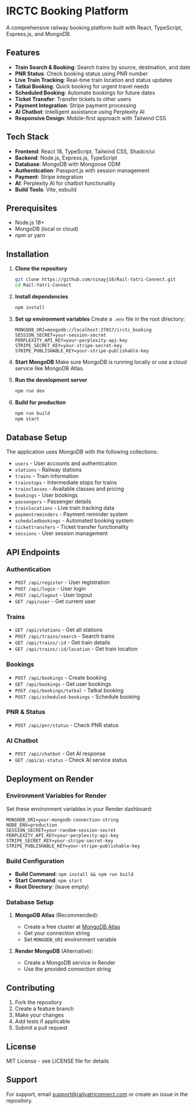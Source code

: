 # IRCTC Booking Platform

A comprehensive railway booking platform built with React, TypeScript, Express.js, and MongoDB.

## Features

- **Train Search & Booking**: Search trains by source, destination, and date
- **PNR Status**: Check booking status using PNR number
- **Live Train Tracking**: Real-time train location and status updates
- **Tatkal Booking**: Quick booking for urgent travel needs
- **Scheduled Booking**: Automate bookings for future dates
- **Ticket Transfer**: Transfer tickets to other users
- **Payment Integration**: Stripe payment processing
- **AI Chatbot**: Intelligent assistance using Perplexity AI
- **Responsive Design**: Mobile-first approach with Tailwind CSS

## Tech Stack

- **Frontend**: React 18, TypeScript, Tailwind CSS, Shadcn/ui
- **Backend**: Node.js, Express.js, TypeScript
- **Database**: MongoDB with Mongoose ODM
- **Authentication**: Passport.js with session management
- **Payment**: Stripe integration
- **AI**: Perplexity AI for chatbot functionality
- **Build Tools**: Vite, esbuild

## Prerequisites

- Node.js 18+ 
- MongoDB (local or cloud)
- npm or yarn

## Installation

1. **Clone the repository**
   ```bash
   git clone https://github.com/vinayj16/Rail-Yatri-Connect.git
   cd Rail-Yatri-Connect
   ```

2. **Install dependencies**
   ```bash
   npm install
   ```

3. **Set up environment variables**
   Create a `.env` file in the root directory:
   ```env
   MONGODB_URI=mongodb://localhost:27017/irctc_booking
   SESSION_SECRET=your-session-secret
   PERPLEXITY_API_KEY=your-perplexity-api-key
   STRIPE_SECRET_KEY=your-stripe-secret-key
   STRIPE_PUBLISHABLE_KEY=your-stripe-publishable-key
   ```

4. **Start MongoDB**
   Make sure MongoDB is running locally or use a cloud service like MongoDB Atlas.

5. **Run the development server**
   ```bash
   npm run dev
   ```

6. **Build for production**
   ```bash
   npm run build
   npm start
   ```

## Database Setup

The application uses MongoDB with the following collections:
- `users` - User accounts and authentication
- `stations` - Railway stations
- `trains` - Train information
- `trainstops` - Intermediate stops for trains
- `trainclasses` - Available classes and pricing
- `bookings` - User bookings
- `passengers` - Passenger details
- `trainlocations` - Live train tracking data
- `paymentreminders` - Payment reminder system
- `scheduledbookings` - Automated booking system
- `tickettransfers` - Ticket transfer functionality
- `sessions` - User session management

## API Endpoints

### Authentication
- `POST /api/register` - User registration
- `POST /api/login` - User login
- `POST /api/logout` - User logout
- `GET /api/user` - Get current user

### Trains
- `GET /api/stations` - Get all stations
- `POST /api/trains/search` - Search trains
- `GET /api/trains/:id` - Get train details
- `GET /api/trains/:id/location` - Get train location

### Bookings
- `POST /api/bookings` - Create booking
- `GET /api/bookings` - Get user bookings
- `POST /api/bookings/tatkal` - Tatkal booking
- `POST /api/scheduled-bookings` - Schedule booking

### PNR & Status
- `POST /api/pnr/status` - Check PNR status

### AI Chatbot
- `POST /api/chatbot` - Get AI response
- `GET /api/ai-status` - Check AI service status

## Deployment on Render

### Environment Variables for Render

Set these environment variables in your Render dashboard:

```
MONGODB_URI=your-mongodb-connection-string
NODE_ENV=production
SESSION_SECRET=your-random-session-secret
PERPLEXITY_API_KEY=your-perplexity-api-key
STRIPE_SECRET_KEY=your-stripe-secret-key
STRIPE_PUBLISHABLE_KEY=your-stripe-publishable-key
```

### Build Configuration

- **Build Command**: `npm install && npm run build`
- **Start Command**: `npm start`
- **Root Directory**: (leave empty)

### Database Setup

1. **MongoDB Atlas** (Recommended):
   - Create a free cluster at [MongoDB Atlas](https://www.mongodb.com/atlas)
   - Get your connection string
   - Set `MONGODB_URI` environment variable

2. **Render MongoDB** (Alternative):
   - Create a MongoDB service in Render
   - Use the provided connection string

## Contributing

1. Fork the repository
2. Create a feature branch
3. Make your changes
4. Add tests if applicable
5. Submit a pull request

## License

MIT License - see LICENSE file for details

## Support

For support, email support@railyatriconnect.com or create an issue in the repository.
